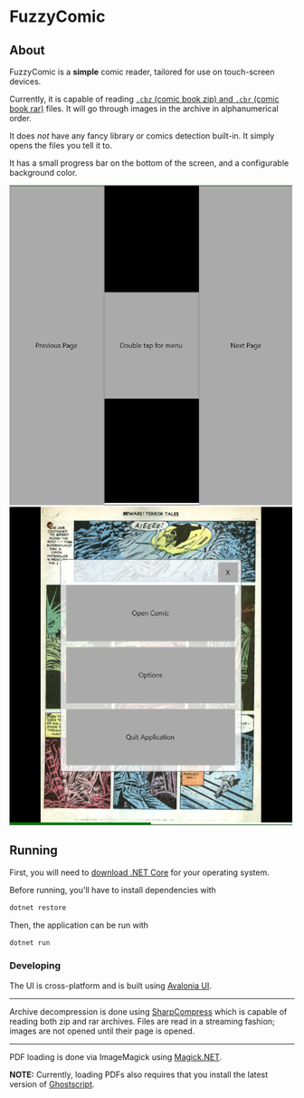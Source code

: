 # FuzzyComic

## About

FuzzyComic is a **simple** comic reader, tailored for use on touch-screen devices.

Currently, it is capable of reading [`.cbz` (comic book zip) and `.cbr` (comic book rar)](https://en.wikipedia.org/wiki/Comic_book_archive) files. It will go through images in the archive in alphanumerical order.

It does _not_ have any fancy library or comics detection built-in. It simply opens the files you tell it to.

It has a small progress bar on the bottom of the screen, and a configurable background color.

<img src="Images/ui.png" width="500px">
<img src="Images/ui-reading.png" width="500px">

## Running

First, you will need to [download .NET Core](https://dotnet.microsoft.com/download) for your operating system.

Before running, you'll have to install dependencies with

```sh
dotnet restore
```

Then, the application can be run with

```sh
dotnet run
```

### Developing

The UI is cross-platform and is built using [Avalonia UI](http://avaloniaui.net/).

---

Archive decompression is done using [SharpCompress](https://github.com/adamhathcock/sharpcompress) which is capable of reading both zip and rar archives. Files are read in a streaming fashion; images are not opened until their page is opened.

---

PDF loading is done via ImageMagick using [Magick.NET](https://github.com/dlemstra/Magick.NET).

**NOTE:** Currently, loading PDFs also requires that you install the latest version of [Ghostscript](https://www.ghostscript.com/download/gsdnld.html).
